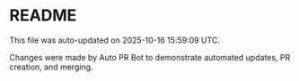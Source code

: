 # README

This file was auto-updated on 2025-10-16 15:59:09 UTC.

Changes were made by Auto PR Bot to demonstrate automated updates, PR creation, and merging.
